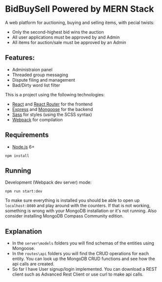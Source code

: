 # BidBuySell Powered by MERN Stack

A web platform for auctioning, buying and selling items, with pecial twists:
- Only the second-highest bid wins the auction
- All user applications must be approved by and Admin
- All items for auction/sale must be approved by an Admin

Features:
- 
- Administraion panel
- Threaded group messaging
- Dispute filing and management
- Bad/Dirty word list filter

This is a project using the following technologies:
- [React](https://facebook.github.io/react/) and [React Router](https://reacttraining.com/react-router/) for the frontend
- [Express](http://expressjs.com/) and [Mongoose](http://mongoosejs.com/) for the backend
- [Sass](http://sass-lang.com/) for styles (using the SCSS syntax)
- [Webpack](https://webpack.github.io/) for compilation


## Requirements

- [Node.js](https://nodejs.org/en/) 6+

```shell
npm install
```


## Running
Development (Webpack dev server) mode:

```shell
npm run start:dev
```

To make sure everything is installed you should be able to open up `localhost:8080` and play around with the counters. If that is not working, something is wrong with your MongoDB installation or it's not running. Also consider installing MongoDB Compass Community edition. 

## Explanation
- In the `server\models` folders you will find schemas of the entities using Mongoose. 
- In the `routes\api` folders you will find the CRUD operations for each entity. You can look up the MongoDB CRUD functions and see how the api calls are created.
- So far I have User signup/login implemented. You can download a REST client such as Advanced Rest Client or use curl to make api calls. 
